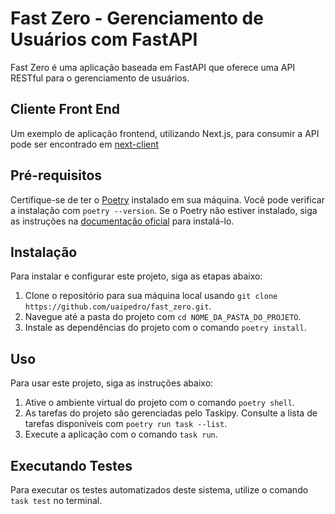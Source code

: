 # Fast Zero - Gerenciamento de Usuários com FastAPI

Fast Zero é uma aplicação baseada em FastAPI que oferece uma API RESTful para o gerenciamento de usuários.

## Cliente Front End

Um exemplo de aplicação frontend, utilizando Next.js, para consumir a API pode ser encontrado em [next-client](https://github.com/uaipedro/next-client-with-login)

## Pré-requisitos

Certifique-se de ter o [Poetry](https://python-poetry.org/docs/#installation) instalado em sua máquina. Você pode verificar a instalação com `poetry --version`. Se o Poetry não estiver instalado, siga as instruções na [documentação oficial](https://python-poetry.org/docs/#installation) para instalá-lo.

## Instalação

Para instalar e configurar este projeto, siga as etapas abaixo:

1. Clone o repositório para sua máquina local usando `git clone https://github.com/uaipedro/fast_zero.git`.
2. Navegue até a pasta do projeto com `cd NOME_DA_PASTA_DO_PROJETO`.
3. Instale as dependências do projeto com o comando `poetry install`.

## Uso

Para usar este projeto, siga as instruções abaixo:

1. Ative o ambiente virtual do projeto com o comando `poetry shell`.
2. As tarefas do projeto são gerenciadas pelo Taskipy. Consulte a lista de tarefas disponíveis com `poetry run task --list`.
3. Execute a aplicação com o comando `task run`.

## Executando Testes

Para executar os testes automatizados deste sistema, utilize o comando `task test` no terminal.


